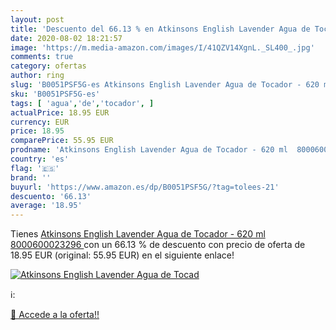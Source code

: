 ```yaml
---
layout: post
title: 'Descuento del 66.13 % en Atkinsons English Lavender Agua de Tocad'
date: 2020-08-02 18:21:57
image: 'https://m.media-amazon.com/images/I/41QZV14XgnL._SL400_.jpg'
comments: true
category: ofertas
author: ring
slug: 'B0051PSF5G-es Atkinsons English Lavender Agua de Tocador - 620 ml...'
sku: 'B0051PSF5G-es'
tags: [ 'agua','de','tocador', ]
actualPrice: 18.95 EUR
currency: EUR
price: 18.95
comparePrice: 55.95 EUR
prodname: 'Atkinsons English Lavender Agua de Tocador - 620 ml  8000600023296 '
country: 'es'
flag: '🇪🇸'
brand: ''
buyurl: 'https://www.amazon.es/dp/B0051PSF5G/?tag=tolees-21'
descuento: '66.13'
average: '18.95'
---
```


Tienes [Atkinsons English Lavender Agua de Tocador - 620 ml  8000600023296 ](https://www.amazon.es/dp/B0051PSF5G/?tag=tolees-21) con un 66.13 % de descuento con precio de oferta de 18.95 EUR (original: 55.95 EUR) en el siguiente enlace!

[![Atkinsons English Lavender Agua de Tocad](https://m.media-amazon.com/images/I/41QZV14XgnL._SL400_.jpg)](https://www.amazon.es/dp/B0051PSF5G/?tag=tolees-21)

ℹ️:


[🛒 Accede a la oferta!!](https://www.amazon.es/dp/B0051PSF5G/?tag=tolees-21)
